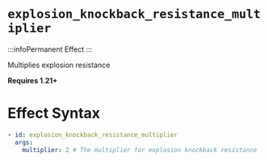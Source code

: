 # `explosion_knockback_resistance_multiplier`
:::infoPermanent Effect
:::

Multiplies explosion resistance

**Requires 1.21+**

# Effect Syntax
```yaml
- id: explosion_knockback_resistance_multiplier
  args:
    multiplier: 2 # The multiplier for explosion knockback resistance
```